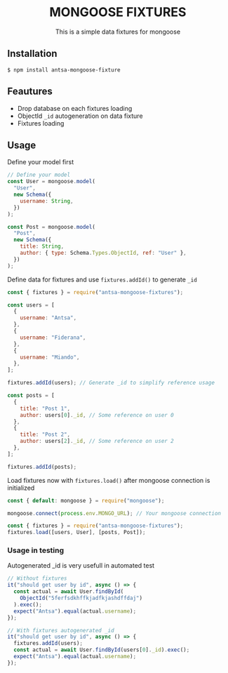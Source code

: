 <h1 align=center>
  MONGOOSE FIXTURES
</h1>

<p align=center>
  This is a simple data fixtures for mongoose
</p>

## Installation

    $ npm install antsa-mongoose-fixture

## Feautures

- Drop database on each fixtures loading
- ObjectId `_id` autogeneration on data fixture
- Fixtures loading

## Usage

Define your model first

```js
// Define your model
const User = mongoose.model(
  "User",
  new Schema({
    username: String,
  })
);

const Post = mongoose.model(
  "Post",
  new Schema({
    title: String,
    author: { type: Schema.Types.ObjectId, ref: "User" },
  })
);
```

Define data for fixtures and use `fixtures.addId()` to generate `_id`

```js
const { fixtures } = require("antsa-mongoose-fixtures");

const users = [
  {
    username: "Antsa",
  },
  {
    username: "Fiderana",
  },
  {
    username: "Miando",
  },
];

fixtures.addId(users); // Generate _id to simplify reference usage

const posts = [
  {
    title: "Post 1",
    author: users[0]._id, // Some reference on user 0
  },
  {
    title: "Post 2",
    author: users[2]._id, // Some reference on user 2
  },
];

fixtures.addId(posts);
```

Load fixtures now with `fixtures.load()` after mongoose connection is initialized

```js
const { default: mongoose } = require("mongoose");

mongoose.connect(process.env.MONGO_URL); // Your mongoose connection

const { fixtures } = require("antsa-mongoose-fixtures");
fixtures.load([users, User], [posts, Post]);
```

### Usage in testing

Autogenerated \_id is very usefull in automated test

```js
// Without fixtures
it("should get user by id", async () => {
  const actual = await User.findById(
    ObjectId("5ferfsdkhffkjadfkjashdffdaj")
  ).exec();
  expect("Antsa").equal(actual.username);
});

// With fixtures autogenerated _id
it("should get user by id", async () => {
  fixtures.addId(users);
  const actual = await User.findById(users[0]._id).exec();
  expect("Antsa").equal(actual.username);
});
```

